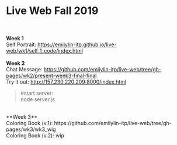 # Live Web Fall 2019

<br>

**Week 1** <br>
Self Portrait: https://emilylin-itp.github.io/live-web/wk1/self_1_code/index.html
<br>
<br>
**Week 2** <br>
Chat Message: https://github.com/emilylin-itp/live-web/tree/gh-pages/wk2/present-week3-final-final
<br>
Try it out: http://157.230.220.209:8000/index.html
> #start server: <br> 
> node server.js
<br> 
**Week 3** <br>
Coloring Book (v.1): https://github.com/emilylin-itp/live-web/tree/gh-pages/wk3/wk3_wig
<br>
Coloring Book (v.2): wip
